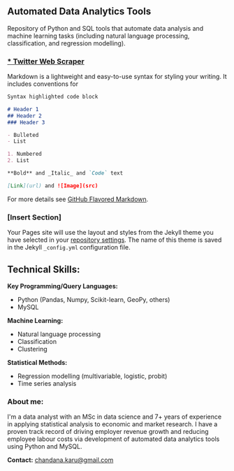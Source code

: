 ## Automated Data Analytics Tools

Repository of Python and SQL tools that automate data analysis and machine learning tasks (including natural language processing, classification, and regression modelling).

### [* Twitter Web Scraper](https://github.com/chandana-karunaratne/Twitter-Scraper)

Markdown is a lightweight and easy-to-use syntax for styling your writing. It includes conventions for

```markdown
Syntax highlighted code block

# Header 1
## Header 2
### Header 3

- Bulleted
- List

1. Numbered
2. List

**Bold** and _Italic_ and `Code` text

[Link](url) and ![Image](src)
```

For more details see [GitHub Flavored Markdown](https://guides.github.com/features/mastering-markdown/).

### [Insert Section]

Your Pages site will use the layout and styles from the Jekyll theme you have selected in your [repository settings](https://github.com/chandana-karunaratne/chandana-karunaratne.github.io/settings). The name of this theme is saved in the Jekyll `_config.yml` configuration file.

## Technical Skills:

**Key Programming/Query Languages:** 
* Python (Pandas, Numpy, Scikit-learn, GeoPy, others)
* MySQL

**Machine Learning:** 
* Natural language processing
* Classification
* Clustering

**Statistical Methods:** 
* Regression modelling (multivariable, logistic, probit) 
* Time series analysis

### About me: <br> 
I'm a data analyst with an MSc in data science and 7+ years of experience in applying statistical analysis to economic and market research. I have a proven track record of driving employer revenue growth and reducing employee labour costs via development of automated data analytics tools using Python and MySQL.

**Contact:** [chandana.karu@gmail.com](mailto:chandana.karu@gmail.com)
